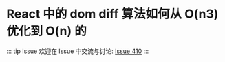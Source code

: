 # React 中的 dom diff 算法如何从 O(n3) 优化到 O(n) 的



::: tip Issue 
 欢迎在 Issue 中交流与讨论: [Issue 410](https://github.com/shfshanyue/Daily-Question/issues/410) 
:::



